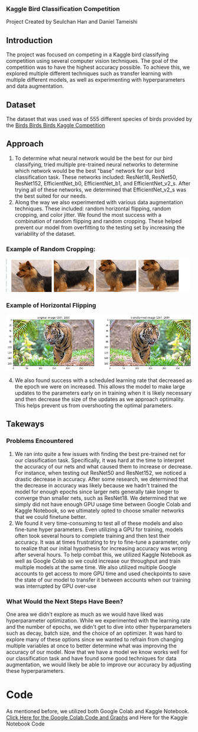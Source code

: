 ### Kaggle Bird Classification Competition
Project Created by Seulchan Han and Daniel Tameishi

## Introduction
The project was focused on competing in a Kaggle bird classifying competition using several computer vision techniques. The goal of the competition was to have the highest accuracy possible. To achieve this, we explored multiple different techniques such as transfer learning with multiple different models, as well as experimenting with hyperparameters and data augmentation.

## Dataset 
The dataset that was used was of 555 different species of birds provided by the [Birds Birds Birds Kaggle Competition](https://www.kaggle.com/competitions/birds23wi)

## Approach
1. To determine what neural network would be the best for our bird classifying, tried multiple pre-trained neural networks to determine which network would be the best "base" network for our bird classification task. These networks included: ResNet18, ResNet50, ResNet152, EfficientNet_b0, EfficientNet_b1, and EfficientNet_v2_s. After trying all of these networks, we determined that EfficientNet_v2_s was the best suited for our needs.
2. Along the way we also experimented with various data augmentation techniques. These included: random horizontal flipping, random cropping, and color jitter. We found the most success with a combination of random flipping and random cropping. These helped prevent our model from overfitting to the testing set by increasing the variability of the dataset.

### Example of Random Cropping:
![Random Cropped Giraffe](/images/RandomCropping.png)

### Example of Horizontal Flipping
![Example of horizontal flipping](/images/flipping.png)

4. We also found success with a scheduled learning rate that decreased as the epoch we were on increased. This allows the model to make large updates to the parameters early on in training when it is likely necessary and then decrease the size of the updates as we approach optimality. This helps prevent us from overshooting the optimal parameters.

## Takeways

### Problems Encountered
1. We ran into quite a few issues with finding the best pre-trained net for our classification task. Specifically, it was hard at the time to interpret the accuracy of our nets and what caused them to increase or decrease. For instance, when testing out ResNet50 and ResNet152, we noticed a drastic decrease in accuracy. After some research, we determined that the decrease in accuracy was likely because we hadn't trained the model for enough epochs since larger nets generally take longer to converge than smaller nets, such as ResNet18. We determined that we simply did not have enough GPU usage time between Google Colab and Kaggle Notebook, so we ultimately opted to choose smaller networks that we could finetune better.
2. We found it very time-consuming to test all of these models and also fine-tune hyper parameters. Even utilizing a GPU for training, models often took several hours to complete training and then test their accuracy. It was at times frustrating to try to fine-tune a parameter, only to realize that our initial hypothesis for increasing accuracy was wrong after several hours. To help combat this, we utilized Kaggle Notebook as well as Google Colab so we could increase our throughput and train multiple models at the same time. We also utilized multiple Google accounts to get access to more GPU time and used checkpoints to save the state of our model to transfer it between accounts when our training was interrupted by GPU over-use


### What Would the Next Steps Have Been?
One area we didn't explore as much as we would have liked was hyperparameter optimization. While we experimented with the learning rate and the number of epochs, we didn't get to dive into other hyperparameters such as decay, batch size, and the choice of an optimizer. It was hard to explore many of these options since we wanted to refrain from changing multiple variables at once to better determine what was improving the accuracy of our model. Now that we have a model we know works well for our classification task and have found some good techniques for data augmentation, we would likely be able to improve our accuracy by adjusting these hyperparameters.

# Code
As mentioned before, we utilized both Google Colab and Kaggle Notebook. [Click Here for the Google Colab Code and Graphs](/GoogleColabCode.ipynb) and Here for the Kaggle Notebook Code
